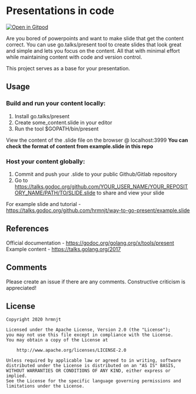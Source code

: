 # Presentations in code

[![Open in Gitpod](https://gitpod.io/button/open-in-gitpod.svg)](https://gitpod.io/#https://github.com/hrmnjt/way-to-go-present)

Are you bored of powerpoints and want to make slide that get the content correct. You can use go.talks/present tool to create slides that look great and simple and lets you focus on the content. All that with minimal effort while maintaining content with code and version control.

This project serves as a base for your presentation.

## Usage

### Build and run your content locally:

1. Install go.talks/present
2. Create some_content.slide in your editor
3. Run the tool $GOPATH/bin/present

View the content of the .slide file on the browser @ localhost:3999
__You can check the format of content from example.slide in this repo__

### Host your content globally:

1. Commit and push your .slide to your public Github/Gitlab repository
2. Go to https://talks.godoc.org/github.com/YOUR_USER_NAME/YOUR_REPOSITORY_NAME/PATH/TO/SLIDE.slide to share and view your slide

For example slide and tutorial - https://talks.godoc.org/github.com/hrmnjt/way-to-go-present/example.slide

## References

Official documentation - https://godoc.org/golang.org/x/tools/present  
Example content - https://talks.golang.org/2017

## Comments

Please create an issue if there are any comments. Constructive criticism is appreciated!

## License

```
Copyright 2020 hrmnjt

Licensed under the Apache License, Version 2.0 (the "License");
you may not use this file except in compliance with the License.
You may obtain a copy of the License at

    http://www.apache.org/licenses/LICENSE-2.0

Unless required by applicable law or agreed to in writing, software
distributed under the License is distributed on an "AS IS" BASIS,
WITHOUT WARRANTIES OR CONDITIONS OF ANY KIND, either express or implied.
See the License for the specific language governing permissions and
limitations under the License.
```
